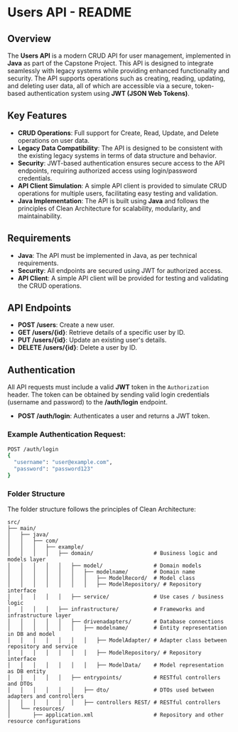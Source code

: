 # Users API - README

## Overview

The **Users API** is a modern CRUD API for user management, implemented in **Java** as part of the Capstone Project. This API is designed to integrate seamlessly with legacy systems while providing enhanced functionality and security. The API supports operations such as creating, reading, updating, and deleting user data, all of which are accessible via a secure, token-based authentication system using **JWT (JSON Web Tokens)**.

## Key Features

- **CRUD Operations**: Full support for Create, Read, Update, and Delete operations on user data.
- **Legacy Data Compatibility**: The API is designed to be consistent with the existing legacy systems in terms of data structure and behavior.
- **Security**: JWT-based authentication ensures secure access to the API endpoints, requiring authorized access using login/password credentials.
- **API Client Simulation**: A simple API client is provided to simulate CRUD operations for multiple users, facilitating easy testing and validation.
- **Java Implementation**: The API is built using **Java** and follows the principles of Clean Architecture for scalability, modularity, and maintainability.

## Requirements

- **Java**: The API must be implemented in Java, as per technical requirements.
- **Security**: All endpoints are secured using JWT for authorized access.
- **API Client**: A simple API client will be provided for testing and validating the CRUD operations.

## API Endpoints

- **POST /users**: Create a new user.
- **GET /users/{id}**: Retrieve details of a specific user by ID.
- **PUT /users/{id}**: Update an existing user's details.
- **DELETE /users/{id}**: Delete a user by ID.

## Authentication

All API requests must include a valid **JWT** token in the `Authorization` header. The token can be obtained by sending valid login credentials (username and password) to the **/auth/login** endpoint.

- **POST /auth/login**: Authenticates a user and returns a JWT token.

### Example Authentication Request:

```bash
POST /auth/login
{
  "username": "user@example.com",
  "password": "password123"
}
```

### Folder Structure
The folder structure follows the principles of Clean Architecture:
```plaintext
src/
├── main/
│   ├── java/
│   │   ├── com/
│   │   │   ├── example/
│   │   │   │   ├── domain/                   # Business logic and models layer
│   │   │   │   │   ├── model/                # Domain models
│   │   │   │   │   │   ├── modelname/        # Domain name
│   │   │   │   │   │   │   ├── ModelRecord/  # Model class
│   │   │   │   │   │   │   ├── ModelRepository/ # Repository interface
│   │   │   │   │   ├── service/              # Use cases / business logic
│   │   │   │   ├── infrastructure/           # Frameworks and infrastructure layer
│   │   │   │   │   ├── drivenadapters/       # Database connections
│   │   │   │   │   │   ├── modelname/        # Entity representation in DB and model
│   │   │   │   │   │   │   ├── ModelAdapter/ # Adapter class between repository and service
│   │   │   │   │   │   │   ├── ModelRepository/ # Repository interface
│   │   │   │   │   │   │   ├── ModelData/    # Model representation as DB entity
│   │   │   │   │   ├── entrypoints/          # RESTful controllers and DTOs
│   │   │   │   │   │   ├── dto/              # DTOs used between adapters and controllers
│   │   │   │   │   │   ├── controllers REST/ # RESTful controllers
│   └── resources/
│       ├── application.xml                   # Repository and other resource configurations


```
